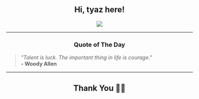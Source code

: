 <h2 align="center"> Hi, tyaz here!</h2>

<p align="center">
<a href="https://github.com/tyazx" alt="github streak"><img src="https://dvst-streak.herokuapp.com/?user=tyazx&theme=tokyonight&fire=DD472C"></a>
</p>

<hr>
<h3 align="center">Quote of The Day</h3>
<p align="center">
<blockquote>
<i>"Talent is luck. The important thing in life is courage."</i>
<br>
<b>- Woody Allen</b>
</blockquote>
</p>


<hr>
<h2 align="center">Thank You 🙏🏼</h2>
